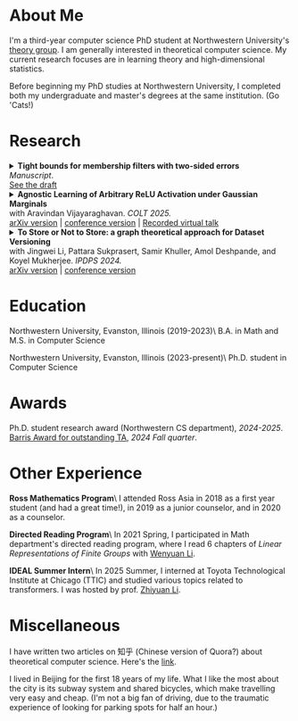 # About Me
I'm a third-year computer science PhD student at Northwestern University's [theory group](https://theory.cs.northwestern.edu/). I am generally interested in theoretical computer science. My current research focuses are in learning theory and high-dimensional statistics.  

Before beginning my PhD studies at Northwestern University, I completed both my undergraduate and master's degrees at the same institution. (Go 'Cats!)

# Research

<details>
<summary>
<strong>Tight bounds for membership filters with two-sided errors</strong><br>
<em>Manuscript</em>.<br/>
<a href="/assets/main.pdf">See the draft</a>
</summary>

<strong>Summary:</strong> This work establishes tight bounds for membership filters that allow both false positives and false negatives, providing fundamental limits on the trade-offs between space efficiency and error rates. Our bounds generalizes the log 1/FPR classical lower bound, and has an intuitive representation using KL divergence. 

</details>

<details>
<summary>
<strong>Agnostic Learning of Arbitrary ReLU Activation under Gaussian Marginals</strong><br>
with Aravindan Vijayaraghavan. <em>COLT 2025.</em><br>
<a href="https://arxiv.org/abs/2411.14349">arXiv version</a> | <a href="https://raw.githubusercontent.com/mlresearch/v291/main/assets/guo25a/guo25a.pdf">conference version</a> | <a href="https://youtu.be/bXVM10VRfcI?si=6dDID4kokQpQcaD2">Recorded virtual talk</a> 
</summary>

<strong>Summary:</strong> We gave the first algorithm for agnostic PAC learning of an arbitrarily biased ReLU neuron under Gaussian input distributions, up to constant approximation. We also showed hardness separation bewteen SQ (statistical query) and CSQ (correlational statistical query) models for this problem. In particular, most gradient-based algorithm would fail to obtain constant approximation. 

</details>

<details>
<summary><strong>To Store or Not to Store: a graph theoretical approach for Dataset Versioning</strong><br>
with Jingwei Li, Pattara Sukprasert, Samir Khuller, Amol Deshpande, and Koyel Mukherjee. 
<em>IPDPS 2024.</em> <br>
<a href="https://arxiv.org/abs/2402.11741">arXiv version</a> | <a href="https://ieeexplore.ieee.org/document/10579114">conference version</a>
</summary>

<strong>Summary:</strong> We study a graph-theoretic framework for dataset versioning that optimizes storage costs while maintaining retrieval costs of different versions. On the theory side, we showed the first hardness of approximation results and gave provably near-optimal algorithms for tree-like graphs (bounded treewidth). Our findings also led to better practical heuristics, providing up to 1000x speedup for the "MinSum Retrieval" problem on real-world Github repos. 

</details>

# Education
Northwestern University, Evanston, Illinois (2019-2023)\\
B.A. in Math and M.S. in Computer Science

Northwestern University, Evanston, Illinois (2023-present)\\
Ph.D. student in Computer Science

# Awards
Ph.D. student research award (Northwestern CS department), _2024-2025_. 
[Barris Award for outstanding TA](https://www.mccormick.northwestern.edu/computer-science/news-events/news/articles/2025/northwestern-cs-announces-fall-2024-winter-2025-outstanding-teaching-assistants-and-peer-mentors.html), _2024 Fall quarter_. 

# Other Experience
**Ross Mathematics Program**\\
I attended Ross Asia in 2018 as a first year student (and had a great time!), in 2019 as a junior counselor, and in 2020 as a counselor. 

**Directed Reading Program**\\
In 2021 Spring, I participated in Math department's directed reading program, where I read 6 chapters of _Linear Representations of Finite Groups_ with [Wenyuan Li](https://wenyuanli1995-math.github.io/). 

**IDEAL Summer Intern**\\
In 2025 Summer, I interned at Toyota Technological Institute at Chicago (TTIC) and studied various topics related to transformers. I was hosted by prof. [Zhiyuan Li](https://zhiyuanli.ttic.edu/).

# Miscellaneous
I have written two articles on 知乎 (Chinese version of Quora?) about theoretical computer science. Here's the [link](https://zhuanlan.zhihu.com/p/643661983). 

I lived in Beijing for the first 18 years of my life. What I like the most about the city is its subway system and shared bicycles, which make travelling very easy and cheap. (I'm not a big fan of driving, due to the traumatic experience of looking for parking spots for half an hour.) 
